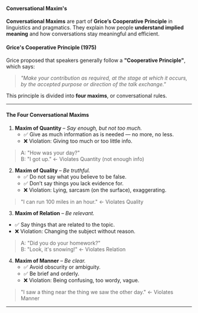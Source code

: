 #### Conversational Maxim's

**Conversational Maxims** are part of **Grice’s Cooperative Principle** in linguistics and pragmatics. They explain how people **understand implied meaning** and how conversations stay meaningful and efficient.

#### Grice's Cooperative Principle (1975)
Grice proposed that speakers generally follow a **"Cooperative Principle"**, which says:

> _"Make your contribution as required, at the stage at which it occurs, by the accepted purpose or direction of the talk exchange."_

This principle is divided into **four maxims**, or conversational rules.


---
#### The Four Conversational Maxims

 1. **Maxim of Quantity** – _Say enough, but not too much._
	- ✅ Give as much information as is needed — no more, no less.
	- ❌ Violation: Giving too much or too little info.

> A: "How was your day?"  
> B: "I got up." ← Violates Quantity (not enough info)


 2. **Maxim of Quality** – _Be truthful._
	- ✅ Do not say what you believe to be false.
	- ✅ Don’t say things you lack evidence for.
	- ❌ Violation: Lying, sarcasm (on the surface), exaggerating.

> "I can run 100 miles in an hour." ← Violates Quality


 3. **Maxim of Relation** – _Be relevant._
- ✅ Say things that are related to the topic.
- ❌ Violation: Changing the subject without reason.

> A: "Did you do your homework?"  
> B: "Look, it's snowing!" ← Violates Relation


 4. **Maxim of Manner** – _Be clear._
	- ✅ Avoid obscurity or ambiguity.
	- ✅ Be brief and orderly.
	- ❌ Violation: Being confusing, too wordy, vague.

> "I saw a thing near the thing we saw the other day." ← Violates Manner



---
